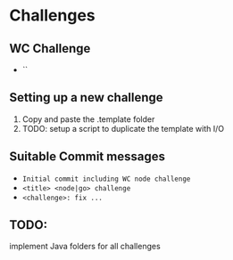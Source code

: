# Challenges

## WC Challenge

- ``

## Setting up a new challenge

1. Copy and paste the .template folder
2. TODO: setup a script to duplicate the template with I/O

## Suitable Commit messages

- `Initial commit including WC node challenge`
- `<title> <node|go> challenge`
- `<challenge>: fix ...`

## TODO:

implement Java folders for all challenges
